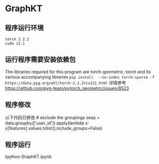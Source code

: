 # GraphKT


## 程序运行环境
```
torch 2.2.2
cuda 12.1
```

## 运行程序需要安装依赖包
The libraries required for this program are torch-geometric, torch and its various accompanying libraries
`pip install  --no-index torch-sparse -f https://data.pyg.org/whl/torch-2.2.2+cu121.html`
详情参考 https://github.com/pyg-team/pytorch_geometric/issues/8523

## 程序修改
以下代码已修改
    # exclude the  groupings
    seqs = data.groupby(['user_id']).apply(lambda x: x[features].values.tolist(),include_groups=False)

## 程序运行
ipython GraphKT.ipynb

    
